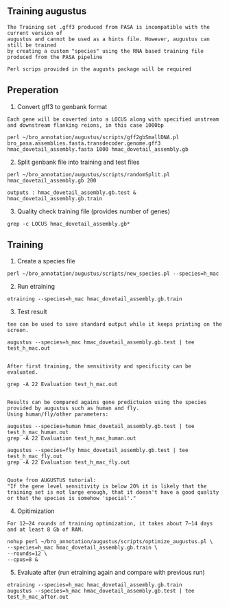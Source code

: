 ## Training augustus 

```
The Training set .gff3 produced from PASA is incompatible with the current version of 
augustus and cannot be used as a hints file. However, augustus can still be trained
by creating a custom "species" using the RNA based training file produced from the PASA pipeline

Perl scrips provided in the augusts package will be required
```

## Preperation

1. Convert gff3 to genbank format 
```
Each gene will be coverted into a LOCUS along with specified unstream and downstream flanking reions, in this case 1000bp

perl ~/bro_annotation/augustus/scripts/gff2gbSmallDNA.pl bro_pasa.assemblies.fasta.transdecoder.genome.gff3 hmac_dovetail_assembly.fasta 1000 hmac_dovetail_assembly.gb
```

2. Split genbank file into training and test files
```
perl ~/bro_annotation/augustus/scripts/randomSplit.pl hmac_dovetail_assembly.gb 200

outputs : hmac_dovetail_assembly.gb.test & hmac_dovetail_assembly.gb.train
```

3. Quality check training file (provides number of genes)
```
grep -c LOCUS hmac_dovetail_assembly.gb*
```

## Training

1. Create a species file
```
perl ~/bro_annotation/augustus/scripts/new_species.pl --species=h_mac
```

2. Run etraining
```
etraining --species=h_mac hmac_dovetail_assembly.gb.train
```

3. Test result
```
tee can be used to save standard output while it keeps printing on the screen.

augustus --species=h_mac hmac_dovetail_assembly.gb.test | tee test_h_mac.out


After first training, the sensitivity and specificity can be evaluated.

grep -A 22 Evaluation test_h_mac.out


Results can be compared agains gene predictuion using the species provided by augustus such as human and fly.
Using human/fly/other parameters:

augustus --species=human hmac_dovetail_assembly.gb.test | tee test_h_mac_human.out
grep -A 22 Evaluation test_h_mac_human.out

augustus --species=fly hmac_dovetail_assembly.gb.test | tee test_h_mac_fly.out
grep -A 22 Evaluation test_h_mac_fly.out


Quote from AUGUSTUS tutorial:
"If the gene level sensitivity is below 20% it is likely that the training set is not large enough, that it doesn't have a good quality or that the species is somehow 'special'."
```

4. Opitimization
```
For 12–24 rounds of training optimization, it takes about 7–14 days and at least 8 Gb of RAM.

nohup perl ~/bro_annotation/augustus/scripts/optimize_augustus.pl \
--species=h_mac hmac_dovetail_assembly.gb.train \
--rounds=12 \
--cpus=8 &
```

5. Evaluate after (run etraining again and compare with previous run)
```
etraining --species=h_mac hmac_dovetail_assembly.gb.train
augustus --species=h_mac hmac_dovetail_assembly.gb.test | tee test_h_mac_after.out
```

